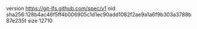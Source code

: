 version https://git-lfs.github.com/spec/v1
oid sha256:128b4ac46f5ff4b006905c1d1ec90add1082f2ae9a1a6f9b303a3788b87e235f
size 12710
